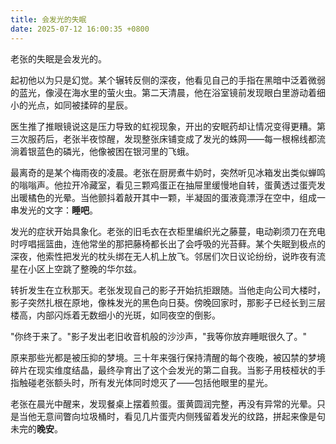 ```yaml
---
title: 会发光的失眠
date: 2025-07-12 16:00:35 +0800
---
```


老张的失眠是会发光的。

起初他以为只是幻觉。某个辗转反侧的深夜，他看见自己的手指在黑暗中泛着微弱的蓝光，像浸在海水里的萤火虫。第二天清晨，他在浴室镜前发现眼白里游动着细小的光点，如同被揉碎的星辰。

医生推了推眼镜说这是压力导致的虹视现象，开出的安眠药却让情况变得更糟。第三次服药后，老张半夜惊醒，发现整张床铺变成了发光的蛛网——每一根棉线都流淌着银蓝色的磷光，他像被困在银河里的飞蛾。

最离奇的是某个梅雨夜的凌晨。老张在厨房煮牛奶时，突然听见冰箱发出类似蝉鸣的嗡嗡声。他拉开冷藏室，看见三颗鸡蛋正在抽屉里缓慢地自转，蛋黄透过蛋壳发出暖橘色的光晕。当他颤抖着敲开其中一颗，半凝固的蛋液竟漂浮在空中，组成一串发光的文字：**睡吧**。

发光的症状开始具象化。老张的旧毛衣在衣柜里编织光之藤蔓，电动剃须刀在充电时哼唱摇篮曲，连他常坐的那把藤椅都长出了会呼吸的光苔藓。某个失眠到极点的深夜，他索性把发光的枕头绑在无人机上放飞。邻居们次日议论纷纷，说昨夜有流星在小区上空跳了整晚的华尔兹。

转折发生在立秋那天。老张发现自己的影子开始抗拒跟随。当他走向公司大楼时，影子突然扎根在原地，像株发光的黑色向日葵。傍晚回家时，那影子已经长到三层楼高，内部闪烁着无数细小的光斑，如同夜空的倒影。

"你终于来了。"影子发出老旧收音机般的沙沙声，"我等你放弃睡眠很久了。"

原来那些光都是被压抑的梦境。三十年来强行保持清醒的每个夜晚，被囚禁的梦境碎片在现实维度结晶，最终孕育出了这个会发光的第二自我。当影子用枝桠状的手指触碰老张额头时，所有发光体同时熄灭了——包括他眼里的星光。

老张在晨光中醒来，发现餐桌上摆着煎蛋。蛋黄圆润完整，再没有异常的光晕。只是当他无意间瞥向垃圾桶时，看见几片蛋壳内侧残留着发光的纹路，拼起来像是句未完的**晚安**。
